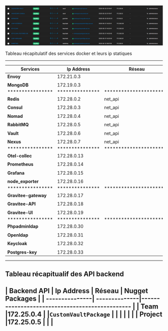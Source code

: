 
![Schéma auth](./healthcheck_ldap_keycloak_postgres_phpadmin.png)

Tableau récapitulatif des services docker et leurs ip statiques 

-----------------------------------------------------------------------------------
| Services       | Ip Address    | Réseau                | Shared Volumes         |
| ---------------| --------------|-----------------------|------------------------|
| **Envoy**      |172.21.0.3     |                       |                        |
|                |               |                       |                        |
| **MongoDB**    |172.19.0.3     |                       |                        |
|****************|***************|***********************|************************|
| **Redis**      |172.28.0.2     |net_api                |                        |
|                |               |                       |                        |
| **Consul**     |172.28.0.3     |net_api                |`Responsable != null`   |
|                |               |                       |                        |
| **Nomad**      |172.28.0.4     |net_api                |`Responsable != null`   |
|                |               |                       |                        |
| **RabbitMQ**   |172.28.0.5     |net_api                |`Responsable != null`   |
|                |               |                       |                        |
| **Vault**      |172.28.0.6     |net_api                | `shared-secret`        |
|                |               |                       |                        |
| **Nexus**      |172.28.0.7     |net_api                |                        |
|****************|***************|***********************|************************|
|**Otel-collec** |172.28.0.13    |                       |                        |
|                |               |                       |                        |
|**Prometheus**  |172.28.0.14    |                       |                        |
|                |               |                       |                        |
|**Grafana**     |172.28.0.15    |                       |                        |
|                |               |                       |                        |
|**node_exporter**|172.28.0.16   |                       |                        |
|****************|***************|***********************|************************|
|**Gravitee-gateway**|172.28.0.17|                       |                        |
|                |               |                       |                        |
|**Gravitee-API**|172.28.0.18    |                       | `shared-secret`        |
|                |               |                       |                        |
|**Gravitee-UI** |172.28.0.19    |                       |                        |
|****************|***************|***********************|************************|
|**Phpadminldap**|172.28.0.30    |                       |                        |
|                |               |                       |                        |
|**Openldap**    |172.28.0.31    |                       |                        |
|                |               |                       |                        |
|**Keycloak**    |172.28.0.32    |                       | `shared-secret`        |
|                |               |                       |                        |
|**Postgres-key**|172.28.0.33    |                       |                        |
-----------------------------------------------------------------------------------

Tableau récapitualif des API backend
-----------------------------------------------------------------------------------
| Backend API    | Ip Address    | Réseau                | Nugget Packages        |
| ---------------| --------------|----------------------------------------------- |
| **Team**       |172.25.0.4     |                       |`CustomVaultPackage`    |
|                |               |                       |                        |
| **Project**    |172.25.0.5     |                       |                        |
-----------------------------------------------------------------------------------
